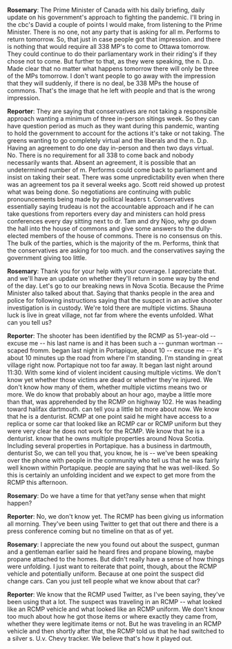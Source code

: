 

**Rosemary**:
The Prime Minister of Canada with his daily briefing, daily update on his government's approach to fighting the pandemic.
I'll bring in the cbc's David  a couple of points I would make,  from listening to the Prime Minister.
There is no one, not any party that is asking for all m. Performs to return tomorrow.
So, that just in case people got that impression.
and there is nothing that would require all 338 MP's to come to Ottawa tomorrow.
They could continue to do their parliamentary work in their riding's if they chose not to come.
But further to that, as they were speaking, the n. D.p. Made clear that no matter what happens tomorrow there will only be three of the MPs  tomorrow.
I don't want people to go away with the impression that they will suddenly, if there is no deal, be 338 MPs  the house of commons.
That's the image that he left with people and that is the wrong impression.



**Reporter**:
They are saying that conservatives are not taking a responsible approach wanting a minimum of three in-person sitings  week.
So they can have question period as much as they want during this pandemic, wanting to hold the government to account for the actions it's take or not taking.
The greens wanting to go completely virtual and the liberals and the n. D.p. Having an agreement to do one day in-person and then two days virtual.
No. There is no requirement for all 338 to come back and nobody necessarily wants that.
Absent an agreement, it is possible that an undetermined number of m. Performs could come back to parliament and insist on taking their seat.
There was some unpredictability even when there was an agreement tos pa it  several weeks ago.
Scott reid showed up  protest what was being done.
So negotiations are continuing with public pronouncements being made by political leaders t. Conservatives essentially saying trudeau is not  the accountable approach and if he can take questions from reporters every day and ministers can hold press conferences every day sitting next to dr. Tam and dry Njoo, why   go down the hall into the house of commons and give some answers to the dully-elected members of the house of commons.
There is no consensus on this.
The bulk of the parties, which is the majority of the m. Performs, think that the conservatives are asking for too much.
and the conservatives saying the government giving too little.



**Rosemary**:
 Thank you for your help with your coverage.
I appreciate that.
and we'll have an update on whether they'll return in some way by the end of the day.
Let's go to our breaking news in Nova Scotia.
Because the Prime Minister also talked about that.
Saying that thanks people in the area and police for following instructions saying that the suspect in an active shooter investigation is in custody.
We're told there are multiple victims.
Shauna luck is live in great village, not far from where the events unfolded.
What can you tell us?



**Reporter**:
The shooter has been identified by the RCMP as 51-year-old -- excuse me -- his last name is and it has been such a -- gunman wortman --  scaped  fromm.
 began last night in Portapique,  about 10 -- excuse me -- it's about 10 minutes up the road from where I'm standing.
I'm standing in great village right now.
Portapique  not too far away.
It began last night around 11:30. With some kind of violent incident causing multiple victims.
We don't know yet whether those victims are dead or whether they're injured.
We don't know how many of them, whether multiple victims means two or more.
We do know that probably about an hour ago, maybe a little more than that, was apprehended by the RCMP on highway 102.
He was heading toward halifax  dartmouth.
 can tell you a little bit more about now.
We know that he is a denturist.
 RCMP at one point said he might have access to a replica or some car that looked like an RCMP car or RCMP uniform but they were very clear he does not work for the RCMP.
We know that he is a denturist.
 know that he owns multiple properties around Nova Scotia.
Including several properties in Portapique.
 has a business in dartmouth,  denturist  So, we can tell you that, you know, he is -- we've been speaking over the phone with people in the community who tell us that he was fairly well known within Portapique.
 people are saying that he was well-liked.
So this is certainly an unfolding incident and we expect to get more from the RCMP this afternoon.



**Rosemary**:
Do we have a time for that yet?any sense when that might happen?



**Reporter**:
No, we don't know yet.
The RCMP has been giving us information all morning.
They've been using Twitter to get that out there and there is a press conference coming but no timeline on that as of yet.



**Rosemary**:
I appreciate the new  you found out about the suspect, gunman and a gentleman earlier said he heard fires and propane blowing, maybe propane attached to the homes.
But didn't really have a sense of how things were unfolding.
I just want to reiterate that point, though, about the RCMP vehicle and potentially uniform.
Because at one point the suspect did change cars.
Can you just tell people what we know about that car?



**Reporter**:
We know that the RCMP used Twitter, as I've been saying, they've been using that a lot.
The suspect was traveling in an RCMP -- what looked like an RCMP vehicle and what looked like an RCMP uniform.
We don't know too much about how he got those items or where exactly they came from, whether they were legitimate items or not.
But he was traveling in an RCMP vehicle and then shortly after that, the RCMP told us that he had switched to a silver s. U.v. Chevy tracker.
We believe that's how it played out.
